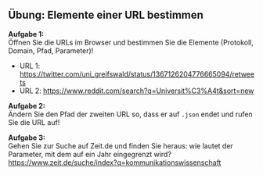 ## Übung: Elemente einer URL bestimmen 

**Aufgabe 1:**  
Öffnen Sie die URLs im Browser und bestimmen Sie die Elemente (Protokoll, Domain, Pfad, Parameter)! 

- URL 1: https://twitter.com/uni_greifswald/status/1367126204776665094/retweets
- URL 2: https://www.reddit.com/search?q=Universit%C3%A4t&sort=new 


**Aufgabe 2:**  
Ändern Sie den Pfad der zweiten URL so, dass er auf `.json` endet und rufen Sie die URL auf!

**Aufgabe 3:**  
Gehen Sie zur Suche auf Zeit.de und finden Sie heraus: wie lautet der Parameter, mit dem auf ein Jahr eingegrenzt wird?
https://www.zeit.de/suche/index?q=kommunikationswissenschaft 
